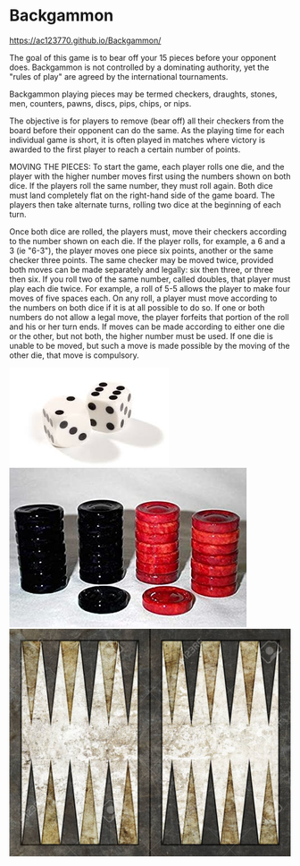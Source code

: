 # Backgammon

https://ac123770.github.io/Backgammon/

The goal of this game is to bear off your 15 pieces before your opponent does.
Backgammon is not controlled by a dominating authority, yet the "rules of play" are agreed by the international tournaments.

Backgammon playing pieces may be termed checkers, draughts, stones, men, counters, pawns, discs, pips, chips, or nips.

The objective is for players to remove (bear off) all their checkers from the board before their opponent can do the same. As the playing time for each individual game is short, it is often played in matches where victory is awarded to the first player to reach a certain number of points.

MOVING THE PIECES:
To start the game, each player rolls one die, and the player with the higher number moves first using the numbers shown on both dice. If the players roll the same number, they must roll again. Both dice must land completely flat on the right-hand side of the game board. The players then take alternate turns, rolling two dice at the beginning of each turn.

Once both dice are rolled, the players must, move their checkers according to the number shown on each die. If the player rolls, for example, a 6 and a 3 (ie "6-3"), the player moves one piece six points, another or the same checker three points. The same checker may be moved twice, provided both moves can be made separately and legally: six then three, or three then six. If you roll two of the same number, called doubles, that player must play each die twice. For example, a roll of 5-5 allows the player to make four moves of five spaces each. On any roll, a player must move according to the numbers on both dice if it is at all possible to do so. If one or both numbers do not allow a legal move, the player forfeits that portion of the roll and his or her turn ends. If moves can be made according to either one die or the other, but not both, the higher number must be used. If one die is unable to be moved, but such a move is made possible by the moving of the other die, that move is compulsory.

<img src="Images/backgammon dice.jpg"> 
<img src="Images/backgammon red & black pieces.jpg">
<img src="Images/background.jpg">
